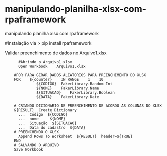 # manipulando-planilha-xlsx-com-rpaframework
manipulando planilha xlsx com rpaframework

#Instalação via > pip install rpaframework


Validar preenchimento de dados no Arquivo1.xlsx  


          #Abrindo o Arquivo1.xlsx           
          Open Workbook    Arquivo1.xlsx      

        #FOR PARA GERAR DADOS ALEATORIOS PARA PREENCHIMENTO DO XLSX
        FOR    ${counter}    IN RANGE    1    10
                  ${CODIGO}  FakerLibrary.Random Int
                  ${NOME}    FakerLibrary.Name
                  ${SITUACAO}    FakerLibrary.Boolean
                  ${DATA}    FakerLibrary.Date

        # CRIANDO DICIONARIO DE PREENCHIMENTO DE ACORDO AS COLUNAS DO XLSX
        &{RESULT}  Create Dictionary
          ...  Código  ${CODIGO}
          ...  nome     ${NOME}
          ...  Situação  ${SITUACAO}
          ...  Data do cadastro  ${DATA}
        # PREENCHENDO O XLSX
          Append Rows To Worksheet  ${RESULT}  header=${TRUE}            
        END
        # SALVANDO O ARQUIVO
        Save Workbook
 
